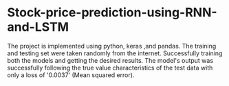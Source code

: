 # Stock-price-prediction-using-RNN-and-LSTM
The project is implemented using python, keras ,and pandas. The training and testing set were taken randomly from the internet. 
Successfully training both the models and getting the desired results. The model's output was successfully following the true value characteristics of the test data with only a loss of '0.0037' (Mean squared error).
